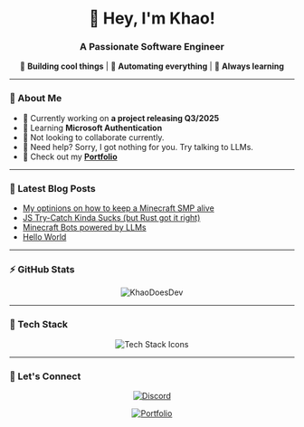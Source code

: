 <h1 align="center">👋 Hey, I'm Khao!</h1>
<h3 align="center">A Passionate Software Engineer</h3>

<p align="center">
  🚀 <strong>Building cool things</strong> | 🤖 <strong>Automating everything</strong> | 🌱 <strong>Always learning</strong>
</p>

---

### 🌟 About Me

- 🔭 Currently working on **a project releasing Q3/2025**
- 🌱 Learning **Microsoft Authentication**
- 👯 Not looking to collaborate currently.
- 🤝 Need help? Sorry, I got nothing for you. Try talking to LLMs.
- 📂 Check out my **[Portfolio](https://www.khaodoes.dev/)**

---

### 📝 Latest Blog Posts
<!-- BLOG-POST-LIST:START -->
- [My optinions on how to keep a Minecraft SMP alive](https://www.khaodoes.dev/blog/how-to-properly-keep-a-smp-alive)
- [JS Try-Catch Kinda Sucks &lpar;but Rust got it right&rpar;](https://www.khaodoes.dev/blog/javascript-try-catch-kinda-sucks)
- [Minecraft Bots powered by LLMs](https://www.khaodoes.dev/blog/minecraft-bots-powered-by-llms)
- [Hello World](https://www.khaodoes.dev/blog/hello-world)
<!-- BLOG-POST-LIST:END -->

---

### ⚡ GitHub Stats

<p align="center">
  <img src="https://github-readme-stats.vercel.app/api?username=KhaoDoesDev&theme=dark&show_icons=true&locale=en" alt="KhaoDoesDev" />
</p>

---

### 🚀 Tech Stack

<p align="center">
  <img src="https://skillicons.dev/icons?i=js,ts,react,python,nodejs,docker,html,css,git,github,linux,java,kotlin,express,mongodb,postgres,redis,tailwind,figma,flutter,nestjs,typescript,cloudflare,aws,azure,vscode" alt="Tech Stack Icons" />
</p>

---

### 💬 Let's Connect

<p align="center">
  <a href="https://discord.com/users/624819246177845270">
    <img src="https://img.shields.io/badge/Discord-%23000000.svg?style=for-the-badge&logo=discord&logoColor=white" alt="Discord"/>
  </a>
</p>

<p align="center">
  <a href="https://www.khaodoes.dev/">
    <img src="https://img.shields.io/badge/Portfolio-%23000000.svg?style=for-the-badge&logo=firefox&logoColor=white" alt="Portfolio"/>
  </a>
</p>
